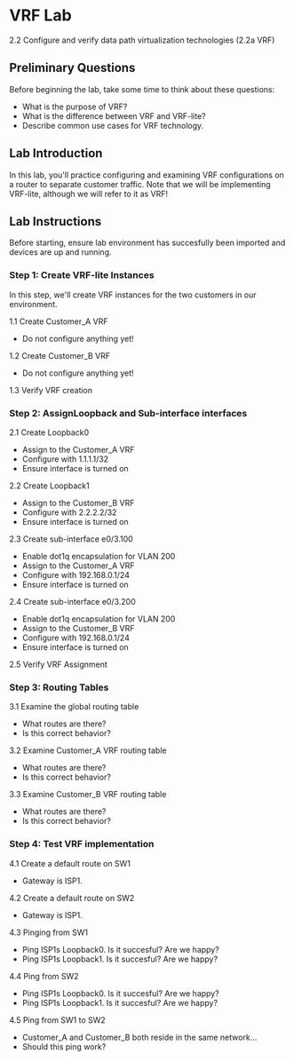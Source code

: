 # VRF Lab
2.2 Configure and verify data path virtualization technologies (2.2a VRF)

## Preliminary Questions
Before beginning the lab, take some time to think about these questions:
- What is the purpose of VRF?
- What is the difference between VRF and VRF-lite?
- Describe common use cases for VRF technology.


## Lab Introduction
In this lab, you'll practice configuring and examining VRF configurations on a router to separate customer traffic. Note that we will be implementing VRF-lite, although we will refer to it as VRF!

## Lab Instructions
Before starting, ensure lab environment has succesfully been imported and devices are up and running.

### Step 1: Create VRF-lite Instances
In this step, we'll create VRF instances for the two customers in our environment.

1.1 Create Customer_A VRF
- Do not configure anything yet!

1.2 Create Customer_B VRF
- Do not configure anything yet!

1.3 Verify VRF creation

### Step 2: AssignLoopback and Sub-interface interfaces

2.1 Create Loopback0
- Assign to the Customer_A VRF
- Configure with 1.1.1.1/32
- Ensure interface is turned on

2.2 Create Loopback1
- Assign to the Customer_B VRF
- Configure with 2.2.2.2/32
- Ensure interface is turned on

2.3 Create sub-interface e0/3.100
- Enable dot1q encapsulation for VLAN 200
- Assign to the Customer_A VRF
- Configure with 192.168.0.1/24
- Ensure interface is turned on

2.4 Create sub-interface e0/3.200
- Enable dot1q encapsulation for VLAN 200
- Assign to the Customer_B VRF
- Configure with 192.168.0.1/24
- Ensure interface is turned on

2.5 Verify VRF Assignment

  
### Step 3: Routing Tables

3.1 Examine the global routing table
- What routes are there?
- Is this correct behavior?

3.2 Examine Customer_A VRF routing table
- What routes are there?
- Is this correct behavior?

3.3 Examine Customer_B VRF routing table
- What routes are there?
- Is this correct behavior?

### Step 4: Test VRF implementation

4.1 Create a default route on SW1
- Gateway is ISP1.

4.2 Create a default route on SW2
- Gateway is ISP1.

4.3 Pinging from SW1
- Ping ISP1s Loopback0. Is it succesful? Are we happy?
- Ping ISP1s Loopback1. Is it succesful? Are we happy?

4.4 Ping from SW2
- Ping ISP1s Loopback0. Is it succesful? Are we happy?
- Ping ISP1s Loopback1. Is it succesful? Are we happy?

4.5 Ping from SW1 to SW2
- Customer_A and Customer_B both reside in the same network...
- Should this ping work?